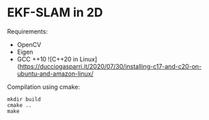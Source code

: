 # EKF-SLAM in 2D

Requirements: 
* OpenCV 
* Eigen 
* GCC ++10 ![C++20 in Linux](https://ducciogasparri.it/2020/07/30/installing-c17-and-c20-on-ubuntu-and-amazon-linux/

Compilation using cmake:
```
mkdir build
cmake ..
make
``` 


